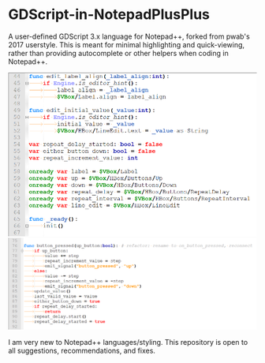# GDScript-in-NotepadPlusPlus
A user-defined GDScript 3.x language for Notepad++, forked from pwab's 2017 userstyle. This is meant for minimal highlighting and quick-viewing, rather than providing autocomplete or other helpers when coding in Notepad++.

![Screenshot of GDScript Style in Notepad++](https://github.com/DeerTears/GDScript-in-NotepadPlusPlus/blob/master/screenshots/2020-11-03-0732.PNG)
![Screenshot of GDScript Style in Notepad++](https://github.com/DeerTears/GDScript-in-NotepadPlusPlus/blob/master/screenshots/2020-11-03-0736.PNG)

I am very new to Notepad++ languages/styling. This repository is open to all suggestions, recommendations, and fixes.
